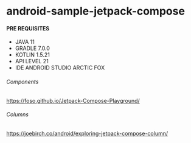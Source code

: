 # android-sample-jetpack-compose

#### PRE REQUISITES

- JAVA 11
- GRADLE 7.0.0
- KOTLIN 1.5.21
- API LEVEL 21
- IDE ANDROID STUDIO ARCTIC FOX

###### Components
https://foso.github.io/Jetpack-Compose-Playground/

###### Columns
https://joebirch.co/android/exploring-jetpack-compose-column/

